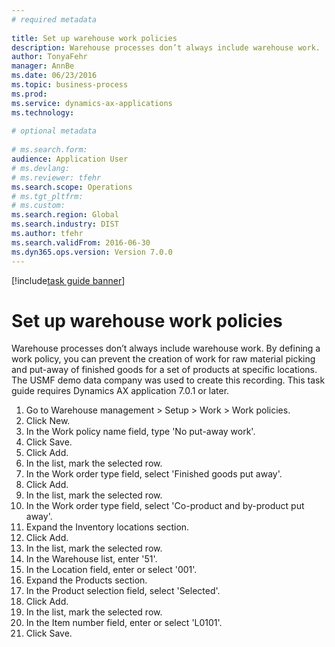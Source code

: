 ```yaml
--- 
# required metadata 
 
title: Set up warehouse work policies 
description: Warehouse processes don’t always include warehouse work. 
author: TonyaFehr 
manager: AnnBe 
ms.date: 06/23/2016
ms.topic: business-process 
ms.prod:  
ms.service: dynamics-ax-applications 
ms.technology:  
 
# optional metadata 
 
# ms.search.form:   
audience: Application User 
# ms.devlang:  
# ms.reviewer: tfehr 
ms.search.scope: Operations 
# ms.tgt_pltfrm:  
# ms.custom:  
ms.search.region: Global
ms.search.industry: DIST
ms.author: tfehr 
ms.search.validFrom: 2016-06-30 
ms.dyn365.ops.version: Version 7.0.0 
---
```


[!include[task guide banner](../../includes/task-guide-banner.md)]

# Set up warehouse work policies 

Warehouse processes don’t always include warehouse work. By defining a work policy, you can prevent the creation of work for raw material picking and put-away of finished goods for a set of products at specific locations. The USMF demo data company was used to create this recording. This task guide requires Dynamics AX application 7.0.1 or later.

1. Go to Warehouse management > Setup > Work > Work policies.
2. Click New.
3. In the Work policy name field, type 'No put-away work'.
4. Click Save.
5. Click Add.
6. In the list, mark the selected row.
7. In the Work order type field, select 'Finished goods put away'.
8. Click Add.
9. In the list, mark the selected row.
10. In the Work order type field, select 'Co-product and by-product put away'.
11. Expand the Inventory locations section.
12. Click Add.
13. In the list, mark the selected row.
14. In the Warehouse list, enter '51'.
15. In the Location field, enter or select '001'.
16. Expand the Products section.
17. In the Product selection field, select 'Selected'.
18. Click Add.
19. In the list, mark the selected row.
20. In the Item number field, enter or select 'L0101'.
21. Click Save.

